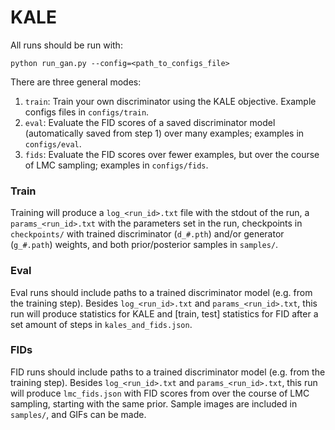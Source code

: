 # KALE


All runs should be run with:

`python run_gan.py --config=<path_to_configs_file>`


There are three general modes:

1. `train`: Train your own discriminator using the KALE objective. Example configs files in `configs/train`.
2. `eval`: Evaluate the FID scores of a saved discriminator model (automatically saved from step 1) over many examples; examples in `configs/eval`.
3. `fids`: Evaluate the FID scores over fewer examples, but over the course of LMC sampling; examples in `configs/fids`.


### Train

Training will produce a `log_<run_id>.txt` file with the stdout of the run, a `params_<run_id>.txt` with the parameters set in the run, checkpoints in `checkpoints/` with trained discriminator (`d_#.pth`) and/or generator (`g_#.path`) weights, and both prior/posterior samples in `samples/`.

### Eval

Eval runs should include paths to a trained discriminator model (e.g. from the training step). Besides `log_<run_id>.txt` and `params_<run_id>.txt`, this run will produce statistics for KALE and [train, test] statistics for FID after a set amount of steps in `kales_and_fids.json`.


### FIDs

FID runs should include paths to a trained discriminator model (e.g. from the training step). Besides `log_<run_id>.txt` and `params_<run_id>.txt`, this run will produce `lmc_fids.json` with FID scores from over the course of LMC sampling, starting with the same prior. Sample images are included in `samples/`, and GIFs can be made.